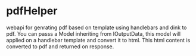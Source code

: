 # pdfHelper
webapi for genrating pdf based on template using handlebars and dink to pdf.
You can passs a Model inheriting from IOutputData, this model will applied on a handlebar template and convert it to html. 
This html content is converted to pdf and returned on response.
